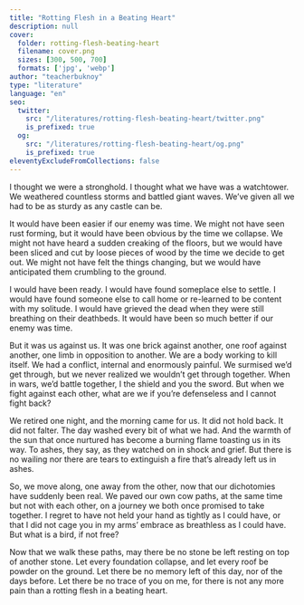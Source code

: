 ```yaml
---
title: "Rotting Flesh in a Beating Heart"
description: null
cover:
  folder: rotting-flesh-beating-heart
  filename: cover.png
  sizes: [300, 500, 700]
  formats: ['jpg', 'webp']
author: "teacherbuknoy"
type: "literature"
language: "en"
seo:
  twitter:
    src: "/literatures/rotting-flesh-beating-heart/twitter.png"
    is_prefixed: true
  og:
    src: "/literatures/rotting-flesh-beating-heart/og.png"
    is_prefixed: true
eleventyExcludeFromCollections: false
---
```


I thought we were a stronghold. I thought what we have was a watchtower. We weathered countless storms and battled giant waves. We’ve given all we had to be as sturdy as any castle can be.

It would have been easier if our enemy was time. We might not have seen rust forming, but it would have been obvious by the time we collapse. We might not have heard a sudden creaking of the floors, but we would have been sliced and cut by loose pieces of wood by the time we decide to get out. We might not have felt the things changing, but we would have anticipated them crumbling to the ground.

I would have been ready. I would have found someplace else to settle. I would have found someone else to call home or re-learned to be content with my solitude. I would have grieved the dead when they were still breathing on their deathbeds. It would have been so much better if our enemy was time.

But it was us against us. It was one brick against another, one roof against another, one limb in opposition to another. We are a body working to kill itself. We had a conflict, internal and enormously painful. We surmised we’d get through, but we never realized we wouldn’t get through together. When in wars, we’d battle together, I the shield and you the sword. But when we fight against each other, what are we if you’re defenseless and I cannot fight back?

We retired one night, and the morning came for us. It did not hold back. It did not falter. The day washed every bit of what we had. And the warmth of the sun that once nurtured has become a burning flame toasting us in its way. To ashes, they say, as they watched on in shock and grief. But there is no wailing nor there are tears to extinguish a fire that’s already left us in ashes.

So, we move along, one away from the other, now that our dichotomies have suddenly been real. We paved our own cow paths, at the same time but not with each other, on a journey we both once promised to take together. I regret to have not held your hand as tightly as I could have, or that I did not cage you in my arms’ embrace as breathless as I could have. But what is a bird, if not free?

Now that we walk these paths, may there be no stone be left resting on top of another stone. Let every foundation collapse, and let every roof be powder on the ground. Let there be no memory left of this day, nor of the days before. Let there be no trace of you on me, for there is not any more pain than a rotting flesh in a beating heart.